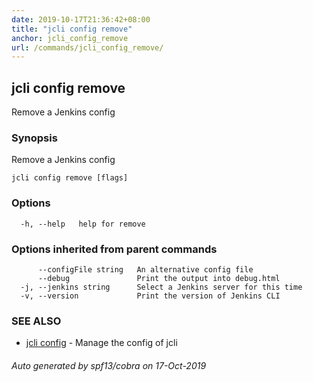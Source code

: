 ```yaml
---
date: 2019-10-17T21:36:42+08:00
title: "jcli config remove"
anchor: jcli_config_remove
url: /commands/jcli_config_remove/
---
```

## jcli config remove

Remove a Jenkins config

### Synopsis

Remove a Jenkins config

```
jcli config remove [flags]
```

### Options

```
  -h, --help   help for remove
```

### Options inherited from parent commands

```
      --configFile string   An alternative config file
      --debug               Print the output into debug.html
  -j, --jenkins string      Select a Jenkins server for this time
  -v, --version             Print the version of Jenkins CLI
```

### SEE ALSO

* [jcli config](/commands/jcli_config/)	 - Manage the config of jcli

###### Auto generated by spf13/cobra on 17-Oct-2019
